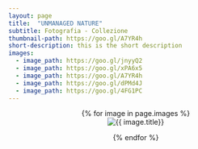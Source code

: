 ```yaml
---
layout: page
title:  "UNMANAGED NATURE"
subtitle: Fotografia - Collezione
thumbnail-path: https://goo.gl/A7YR4h
short-description: this is the short description
images:
  - image_path: https://goo.gl/jnyyQ2
  - image_path: https://goo.gl/xPA6x5
  - image_path: https://goo.gl/A7YR4h
  - image_path: https://goo.gl/dPMd4J
  - image_path: https://goo.gl/4FG1PC
---
```

<center>
{% for image in page.images %}
  <div class="collection">
	<img src="{{ image.image_path }}" alt="{{ image.title}}"/>
	<p></p>
  </div>
{% endfor %}
</center>
